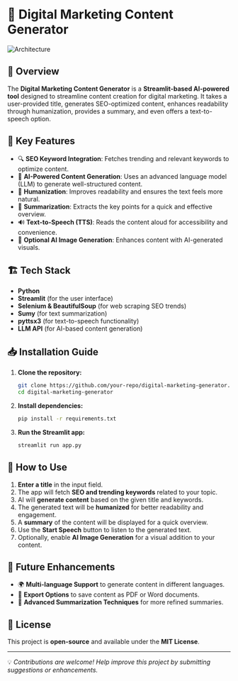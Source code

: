 # 📢 Digital Marketing Content Generator

![Architecture](https://github.com/user-attachments/assets/5787e3c3-4cf8-4585-9213-94a98d9b5429)


## 🚀 Overview

The **Digital Marketing Content Generator** is a **Streamlit-based AI-powered tool** designed to streamline content creation for digital marketing. It takes a user-provided title, generates SEO-optimized content, enhances readability through humanization, provides a summary, and even offers a text-to-speech option.

## 🌟 Key Features

- 🔍 **SEO Keyword Integration**: Fetches trending and relevant keywords to optimize content.
- 🤖 **AI-Powered Content Generation**: Uses an advanced language model (LLM) to generate well-structured content.
- 📝 **Humanization**: Improves readability and ensures the text feels more natural.
- 📑 **Summarization**: Extracts the key points for a quick and effective overview.
- 🔊 **Text-to-Speech (TTS)**: Reads the content aloud for accessibility and convenience.
- 🎨 **Optional AI Image Generation**: Enhances content with AI-generated visuals.

## 🏗️ Tech Stack

- **Python**
- **Streamlit** (for the user interface)
- **Selenium & BeautifulSoup** (for web scraping SEO trends)
- **Sumy** (for text summarization)
- **pyttsx3** (for text-to-speech functionality)
- **LLM API** (for AI-based content generation)

## 📥 Installation Guide

1. **Clone the repository:**
   ```bash
   git clone https://github.com/your-repo/digital-marketing-generator.git
   cd digital-marketing-generator
   ```
2. **Install dependencies:**
   ```bash
   pip install -r requirements.txt
   ```
3. **Run the Streamlit app:**
   ```bash
   streamlit run app.py
   ```

## 🎯 How to Use

1. **Enter a title** in the input field.
2. The app will fetch **SEO and trending keywords** related to your topic.
3. AI will **generate content** based on the given title and keywords.
4. The generated text will be **humanized** for better readability and engagement.
5. A **summary** of the content will be displayed for a quick overview.
6. Use the **Start Speech** button to listen to the generated text.
7. Optionally, enable **AI Image Generation** for a visual addition to your content.

## 🔮 Future Enhancements

- 🌍 **Multi-language Support** to generate content in different languages.
- 📂 **Export Options** to save content as PDF or Word documents.
- 🔎 **Advanced Summarization Techniques** for more refined summaries.

## 📜 License

This project is **open-source** and available under the **MIT License**.

---
💡 *Contributions are welcome! Help improve this project by submitting suggestions or enhancements.*

